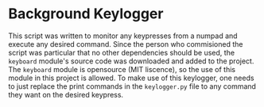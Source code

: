 # Background Keylogger
This script was written to monitor any keypresses from a numpad and execute any desired command.
Since the person who commisioned the script was particular that no other dependencies should be used, the `keyboard` module's source code was downloaded and added to the project.
The `keyboard` module is opensource (MIT liscence), so the use of this module in this project is allowed.
To make use of this keylogger, one needs to just replace the print commands in the `keylogger.py` file to any command they want on the desired keypress.